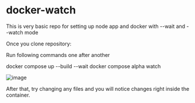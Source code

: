 # docker-watch
This is very basic repo for setting up node app and docker with --wait and --watch mode

Once you clone repository:

Run following commands one after another

docker compose up --build --wait
docker compose alpha watch

![image](https://github.com/sonawane-yogesh/docker-watch/assets/56105042/71cd5412-45e6-491c-8330-bea7765a8724)

After that, try changing any files and you will notice changes right inside the container.
